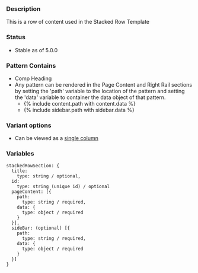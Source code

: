 ### Description
This is a row of content used in the Stacked Row Template

### Status
* Stable as of 5.0.0

### Pattern Contains
* Comp Heading
* Any pattern can be rendered in the Page Content and Right Rail sections by setting the 'path' variable to the location of the pattern and setting the 'data' variable to container the data object of that pattern.  
  * {% include content.path with content.data %}
  * {% include sidebar.path with sidebar.data %}

### Variant options
* Can be viewed as a [single column](./?p=organisms-stacked-row-section-single)

### Variables
~~~
stackedRowSection: {
  title:
    type: string / optional,
  id: 
    type: string (unique id) / optional
  pageContent: [{
    path: 
      type: string / required,
    data: {
      type: object / required
    }
  }],
  sideBar: (optional) [{
    path: 
      type: string / required,
    data: {
      type: object / required
    }
  }]
}
~~~
